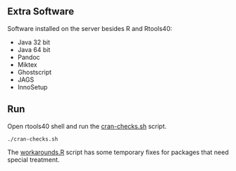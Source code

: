 ## Extra Software

Software installed on the server besides R and Rtools40:

 - Java 32 bit
 - Java 64 bit
 - Pandoc
 - Miktex
 - Ghostscript
 - JAGS
 - InnoSetup

## Run

Open rtools40 shell and run the [cran-checks.sh](cran-checks.sh) script.

```
./cran-checks.sh
```

The [workarounds.R](workarounds.R) script has some temporary fixes for packages that need special treatment. 

